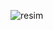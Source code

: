 ![resim](https://github.com/Umudvarr/My-Portfolio/assets/126266744/1088ac8b-7eb9-4d0b-836e-c2ea40253cf7)
